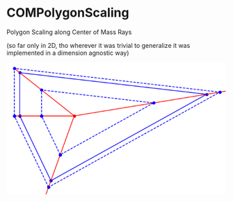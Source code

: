 # COMPolygonScaling


Polygon Scaling along Center of Mass Rays

(so far only in 2D, tho wherever it was trivial to generalize it was implemented in a dimension agnostic way)

![Alt text](example.png?raw=true "")
